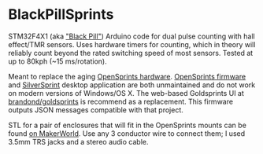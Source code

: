 # BlackPillSprints

STM32F4X1 (aka ["Black Pill"](https://www.adafruit.com/product/4877)) Arduino code for dual pulse counting with hall effect/TMR sensors.
Uses hardware timers for counting, which in theory will reliably count beyond the rated switching speed of most sensors.
Tested at up to 80kph (~15 ms/rotation).

Meant to replace the aging [OpenSprints hardware](https://www.opensprints.com/howto_upgrade_opensprints_hub_arduino.php).
[OpenSprints firmware](https://github.com/opensprints/opensprints-comm/tree/master/arduino/racemonitor) and [SilverSprint](https://github.com/cwhitney/SilverSprint) desktop application are both unmaintained and do not work on modern versions of Windows/OS X.
The web-based Goldsprints UI at [brandond/goldsprints](https://github.com/brandond/goldsprints) is recommend as a replacement.
This firmware outputs JSON messages compatible with that project.

STL for a pair of enclosures that will fit in the OpenSprints mounts can be found [on MakerWorld](https://makerworld.com/en/models/1363938-blackpillsprints-hardware-enclosure).
Use any 3 conductor wire to connect them; I used 3.5mm TRS jacks and a stereo audio cable.
